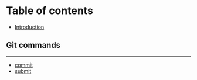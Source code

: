 # Table of contents

* [Introduction](README.md)

## Git commands

---

* [commit](commit.md)
* [submit](submit.md)

